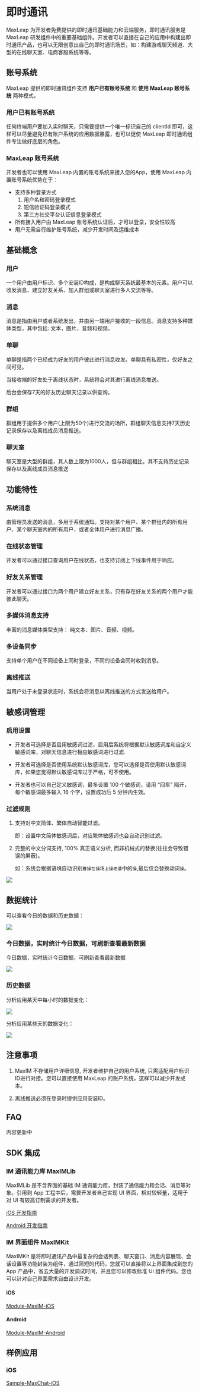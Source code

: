 # 即时通讯
MaxLeap 为开发者免费提供的即时通讯基础能力和云端服务，即时通讯服务是 MaxLeap 研发组件中的重要基础组件。开发者可以直接在自己的应用中构建出即时通讯产品，也可以无限创意出自己的即时通讯场景，如：构建游戏聊天频道、大型的在线聊天室、电商客服系统等等。

## 账号系统

MaxLeap 提供的即时通讯组件支持 **用户已有账号系统** 和 **使用 MaxLeap 账号系统** 两种模式。

### 用户已有账号系统
任何终端用户要加入实时聊天，只需要提供一个唯一标识自己的 clientId 即可，这样可以尽量避免已有账户系统的应用数据暴露，也可以促使 MaxLeap 即时通讯组件专注做好底层的角色。

### MaxLeap 账号系统
开发者也可以使用 MaxLeap 内置的账号系统来接入您的App，使用 MaxLeap 内置账号系统优势在于：

* 支持多种登录方式
  1. 用户名和密码登录模式
  2. 短信验证码登录模式
  3. 第三方社交平台认证信息登录模式
* 所有接入用户由 MaxLeap 账号系统认证后，才可以登录，安全性较高
* 用户无需自行维护账号系统，减少开发时间及运维成本


## 基础概念
### 用户
一个用户由用户标识、多个安装ID构成，是构成聊天系统最基本的元素。用户可以收发消息、建立好友关系、加入群组或聊天室进行多人交流等等。

### 消息
消息是指由用户或者系统发出，并由另一端用户接收的一段信息。消息支持多种媒体类型，其中包括: 文本，图片，音频和视频。

### 单聊
单聊是指两个已经成为好友的用户彼此进行消息收发。单聊具有私密性，仅好友之间可见。

当接收端的好友处于离线状态时，系统将会对其进行离线消息推送。

后台会保存7天的好友历史聊天记录以供查询。

### 群组
群组用于提供多个用户(上限为50个)进行交流的场所，群组聊天信息支持7天历史记录保存以及离线成员消息推送。

### 聊天室
聊天室是大型的群组，其人数上限为1000人，但与群组相比，其不支持历史记录保存以及离线成员消息推送

## 功能特性
### 系统消息
由管理员发送的消息，多用于系统通知。支持对某个用户、某个群组内的所有用户、某个聊天室内的所有用户，或者全体用户进行消息广播。

### 在线状态管理
开发者可以通过接口查询用户在线状态，也支持订阅上下线事件用于响应。

### 好友关系管理
开发者可以通过接口为两个用户建立好友关系，只有存在好友关系的两个用户才能彼此聊天。

### 多媒体消息支持
丰富的消息媒体类型支持： 纯文本、图片、音频、视频。

### 多设备同步
支持单个用户在不同设备上同时登录，不同的设备会同时收到消息。

### 离线推送
当用户处于未登录状态时，系统会将消息以离线推送的方式发送给用户。


## 敏感词管理

### 启用设置

* 开发者可选择是否启用敏感词过滤，启用后系统将根据默认敏感词库和自定义敏感词库，对聊天信息进行相应敏感词进行过滤.

* 开发者可选择是否使用系统默认敏感词库，您可以选择是否使用默认敏感词库，如果您觉得默认敏感词库过于严格，可不使用。

* 开发者也可以自己定义敏感词，最多设置 100 个敏感词，请用 “回车” 隔开，每个敏感词最多输入 16 个字，设置成功后 5 分钟内生效。

### 过滤规则

  1. 支持对中文简体、繁体自动智能过滤。

     即：设置中文简体敏感词后，对应繁体敏感词也会自动识别过滤。

  2. 完整的中文分词支持, 100% 真正语义分析, 而非机械式的替换(往往会导致错误的屏蔽)。

     如：系统会根据语境自动识别`曹操在操场上操老婆`中的`操`,最后仅会替换动词`操`。


![](../../../images/im-filter.png)

## 数据统计

可以查看今日的数据和历史数据：

![](../../../images/im-data.png)

### 今日数据，实时统计今日数据，可刷新查看最新数据
今日数据，实时统计今日数据，可刷新查看最新数据

![](../../../images/im-current-data.png)

### 历史数据

分析应用某天中每小时的数据变化：

![](../../../images/im-history-hourly.png)

分析应用某些天的数据变化：

![](../../../images/im-history-daily.png)


## 注意事项

1. MaxIM 不存储用户详细信息, 开发者维护自己的用户系统, 只需适配用户标识ID进行对接。您可以直接使用 MaxLeap 的账户系统，这样可以减少开发成本。

2. 离线推送必须在登录时提供应用安装ID。

## FAQ
内容更新中

## SDK 集成

### IM 通讯能力库 MaxIMLib
MaxIMLib 是不含界面的基础 IM 通讯能力库，封装了通信能力和会话、消息等对象。引用到 App 工程中后，需要开发者自己实现 UI 界面，相对较轻量，适用于对 UI 有较高订制需求的开发者。

[iOS 开发指南](ML_DOCS_GUIDE_LINK_PLACEHOLDER_IOS#MAXIM_ZH)

[Android 开发指南](ML_DOCS_GUIDE_LINK_PLACEHOLDER_ANDROID#MAXIM_ZH)

<!--
[JavaScript 开发指南](ML_DOCS_GUIDE_LINK_PLACEHOLDER_JS#IM_ZH)
-->
### IM 界面组件 MaxIMKit
MaxIMKit 是将即时通讯产品中最复杂的会话列表、聊天窗口、消息内容展现、会话设置等功能封装为组件，通过简短的代码，您就可以直接将以上界面集成到您的 App 产品中，省去大量的开发调试时间，并且您可以修改标准 UI 组件代码。您也可以针对自己界面需求自由设计开发。

#### iOS
[Module-MaxIM-iOS](https://github.com/MaxLeap/Module-MaxIM-iOS)

#### Android
[Module-MaxIM-Android](https://github.com/MaxLeap/Module-MaxIM-Android)


## 样例应用

### iOS
[Sample-MaxChat-iOS](https://github.com/MaxLeap/Sample-MaxChat-iOS)

<!--
### Android

[Sample-MaxChat-Android](https://github.com/MaxLeap/Sample-MaxChat-Android)
-->
<!--
### JavaScript
[Sample-IM-Javascript](https://github.com/MaxLeap/Demo-IM-Javascript)

-->